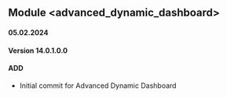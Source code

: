 ## Module <advanced_dynamic_dashboard>

#### 05.02.2024
#### Version 14.0.1.0.0
#### ADD
- Initial commit for Advanced Dynamic Dashboard
